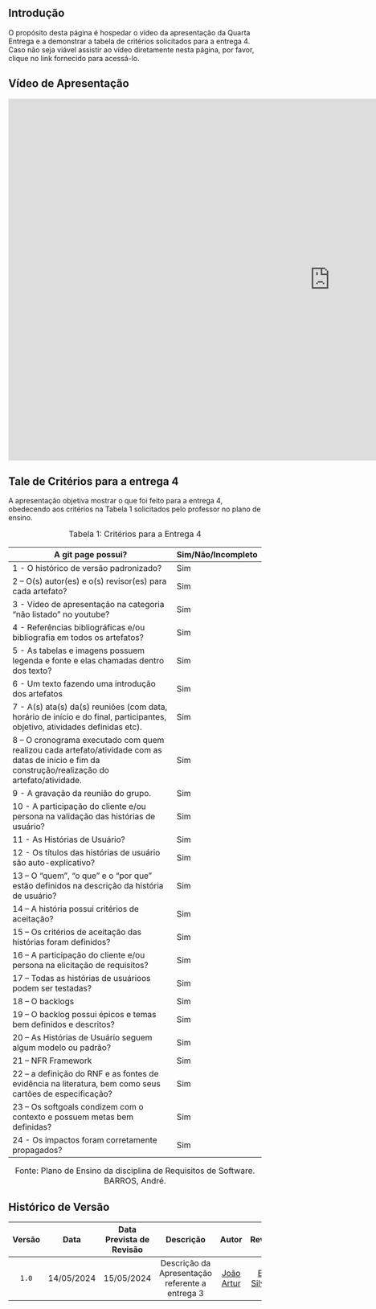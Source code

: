 ## Introdução

O propósito desta página é hospedar o vídeo da apresentação da Quarta Entrega e a demonstrar a tabela de critérios solicitados para a entrega 4. Caso não seja viável assistir ao vídeo diretamente nesta página, por favor, clique no link fornecido para acessá-lo.

## Vídeo de Apresentação
<iframe width="1280" height="720" src="https://www.youtube.com/embed/a67302Gfr9o" title="Apresentação 4ª Entrega - Grupo 01 (Diário Oficial da União) - Requisitos de Software" frameborder="0" allow="accelerometer; autoplay; clipboard-write; encrypted-media; gyroscope; picture-in-picture; web-share" referrerpolicy="strict-origin-when-cross-origin" allowfullscreen></iframe>

## Tale de Critérios para a entrega 4

A apresentação objetiva mostrar o que foi feito para a entrega 4, obedecendo aos critérios na Tabela 1 solicitados pelo professor no plano de ensino.

<font size="3"><p style="text-align: center">Tabela 1: Critérios para a Entrega 4</p></font>

A git page possui?  | Sim/Não/Incompleto
--------- | ------
1 - O histórico de versão padronizado? | Sim
2 – O(s) autor(es) e o(s) revisor(es) para cada artefato? | Sim
3 - Vídeo de apresentação na categoria “não listado” no youtube? | Sim
4 - Referências bibliográficas e/ou bibliografia em todos os artefatos? | Sim
5 - As tabelas e imagens possuem legenda e fonte e elas chamadas dentro dos texto? | Sim
6 - Um texto fazendo uma introdução dos artefatos | Sim
7 - A(s) ata(s) da(s) reuniões (com data, horário de início e do final, participantes, objetivo, atividades definidas etc). | Sim
8 – O cronograma executado com quem realizou cada artefato/atividade com as datas de início e fim da construção/realização do artefato/atividade. | Sim
9 - A gravação da reunião do grupo. | Sim
10 - A participação do cliente e/ou persona na validação das histórias de usuário? | Sim
11 - As Histórias de Usuário? | Sim
12 - Os títulos das histórias de usuário são auto-explicativo? | Sim
13 – O “quem”, “o que” e o “por que” estão definidos na descrição da história de usuário? | Sim
14 –  A história possui critérios de aceitação? | Sim
15 –  Os critérios de aceitação das histórias foram definidos? | Sim
16 – A participação do cliente e/ou persona na elicitação de requisitos? | Sim
17 –  Todas as histórias de usuárioos podem ser testadas? | Sim
18 – O backlogs | Sim
19 –  O backlog possui épicos e temas bem definidos e descritos? | Sim
20 – As Histórias de Usuário seguem algum modelo ou padrão? | Sim
21 – NFR Framework  | Sim
22 – a definição do RNF e as fontes de evidência na literatura, bem como seus cartões de especificação? | Sim
23 – Os softgoals condizem com o contexto e possuem metas bem definidas? | Sim
24 - Os impactos foram corretamente propagados? | Sim

<font size="3"><p style="text-align: center">Fonte: Plano de Ensino da disciplina de Requisitos de Software. BARROS, André.</p></font>

## <a>Histórico de Versão</a>
|Versão|Data|Data Prevista de Revisão|Descrição|Autor|Revisor|
| :------: | :----------: |:-----------: | :-----------: | :---------: |:---------: |
|`1.0`|14/05/2024|15/05/2024| Descrição da Apresentação referente a entrega 3 | [João Artur](https://github.com/joao-artl)|[Eric Silveira](https://github.com/ericbky)|